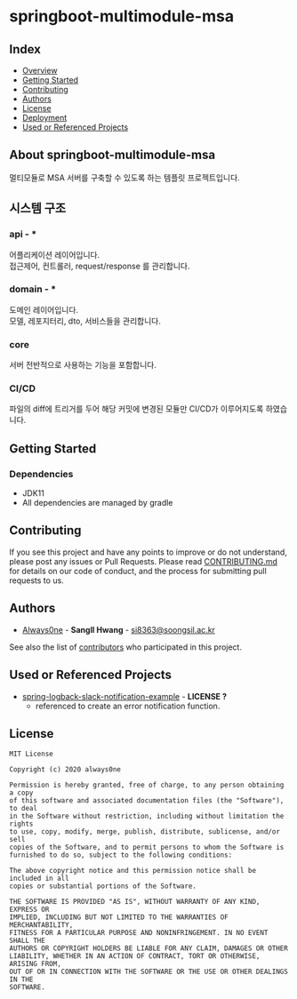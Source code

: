 # springboot-multimodule-msa
## Index
  - [Overview](#overview) 
  - [Getting Started](#getting-started)
  - [Contributing](#contributing)
  - [Authors](#authors)
  - [License](#license)
  - [Deployment](#deployment)
  - [Used or Referenced Projects](Used-or-Referenced-Projects)

## About springboot-multimodule-msa
멀티모듈로 MSA 서버를 구축할 수 있도록 하는 템플릿 프로젝트입니다.

## 시스템 구조
### api - *
어플리케이션 레이어입니다.  
접근제어, 컨트롤러, request/response 를 관리합니다.
### domain - *
도메인 레이어입니다.  
모델, 레포지터리, dto, 서비스들을 관리합니다.
### core
서버 전반적으로 사용하는 기능을 포함합니다.

### CI/CD
파일의 diff에 트리거를 두어 해당 커밋에 변경된 모듈만 CI/CD가 이루어지도록 하였습니다. 

## Getting Started
### Dependencies
- JDK11
- All dependencies are managed by gradle

## Contributing

If you see this project and have any points to improve or do not understand, please post any issues or Pull Requests.
Please read [CONTRIBUTING.md](CONTRIBUTING.md) for details on our code
of conduct, and the process for submitting pull requests to us.

## Authors
  - [Always0ne](https://github.com/Always0ne) - **SangIl Hwang** - <si8363@soongsil.ac.kr>

See also the list of [contributors](https://github.com/always0ne/springboot-multimodule-msa/contributors)
who participated in this project.
## Used or Referenced Projects
 - [spring-logback-slack-notification-example](https://github.com/brant-hwang/spring-logback-slack-notification-example) - **LICENSE ?** 
    - referenced to create an error notification function.

## License
```
MIT License

Copyright (c) 2020 always0ne

Permission is hereby granted, free of charge, to any person obtaining a copy
of this software and associated documentation files (the "Software"), to deal
in the Software without restriction, including without limitation the rights
to use, copy, modify, merge, publish, distribute, sublicense, and/or sell
copies of the Software, and to permit persons to whom the Software is
furnished to do so, subject to the following conditions:

The above copyright notice and this permission notice shall be included in all
copies or substantial portions of the Software.

THE SOFTWARE IS PROVIDED "AS IS", WITHOUT WARRANTY OF ANY KIND, EXPRESS OR
IMPLIED, INCLUDING BUT NOT LIMITED TO THE WARRANTIES OF MERCHANTABILITY,
FITNESS FOR A PARTICULAR PURPOSE AND NONINFRINGEMENT. IN NO EVENT SHALL THE
AUTHORS OR COPYRIGHT HOLDERS BE LIABLE FOR ANY CLAIM, DAMAGES OR OTHER
LIABILITY, WHETHER IN AN ACTION OF CONTRACT, TORT OR OTHERWISE, ARISING FROM,
OUT OF OR IN CONNECTION WITH THE SOFTWARE OR THE USE OR OTHER DEALINGS IN THE
SOFTWARE.
```

